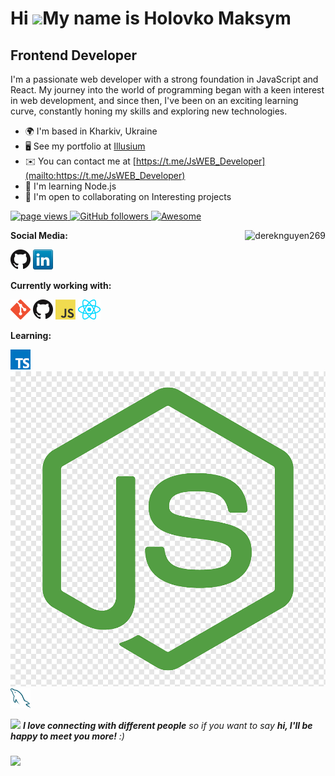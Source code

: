 # Hi ![](https://user-images.githubusercontent.com/18350557/176309783-0785949b-9127-417c-8b55-ab5a4333674e.gif)My name is Holovko Maksym

## Frontend Developer

I'm a passionate web developer with a strong foundation in JavaScript and React. My journey into the world of programming began with a keen interest in web development, and since then, I've been on an exciting learning curve, constantly honing my skills and exploring new technologies.

- 🌍 I'm based in Kharkiv, Ukraine
- 🖥️ See my portfolio at [Illusium](http://maxsimjsdeveloper.github.io/Illusium/)
- ✉️ You can contact me at [https://t.me/JsWEB_Developer](mailto:https://t.me/JsWEB_Developer)
- 🧠 I'm learning Node.js
- 🤝 I'm open to collaborating on Interesting projects

<p align="left">
  <a href="https://github.com/dereknguyen269">
    <img src="https://komarev.com/ghpvc/?username=dereknguyen269" alt="page views">
  </a>
  <a href="https://github.com/dereknguyen269?tab=followers">
    <img alt="GitHub followers" src="https://img.shields.io/github/followers/dereknguyen269?color=green&logo=github">
  </a>
  <a href="https://github.com/abhisheknaiidu/awesome-github-profile-readme">
    <img alt="Awesome" src="https://awesome.re/mentioned-badge.svg">
  </a>
</p>
<a href="#dereknguyen269-title">
  <img src="https://github-readme-stats.vercel.app/api?username=dereknguyen269&show_icons=true" alt="dereknguyen269" align="right" />
</a>

**Social Media:**

[![GitHub](icons/github.png)](https://github.com/hussainweb)
[![LinkedIn](icons/linkedin.png)](http://www.linkedin.com/in/maksymholovko/)

**Currently working with:**

<a href="https://git-scm.com/" title="Git"><img src="icons/git.png" /></a>
<a href="https://github.com/" title="GitHub"><img src="icons/github.png" /></a>
<a href="https://en.wikipedia.org/wiki/JavaScript" title="JavaScript"><img src="icons/javascript.png" /></a>
<a href="https://reactjs.org/" title="React"><img src="icons/react.png" /></a>

**Learning:**

<a href="https://www.typescriptlang.org/" title="TypeScript"><img src="icons/typescript.png" /></a>
<a href="https://www.typescriptlang.org/" title="Node.js" width="50"><img src="icons/node.png" /></a>
<a href="https://www.mysql.com/" title="MySQL"><img src="icons/mysql.png" /></a>

<img src="https://media.giphy.com/media/LnQjpWaON8nhr21vNW/giphy.gif" width="60"> <em><b>I love connecting with different people</b> so if you want to say <b>hi, I'll be happy to meet you more!</b> :)</em>

### <img src="https://media.giphy.com/media/VgCDAzcKvsR6OM0uWg/giphy.gif" width="50">
